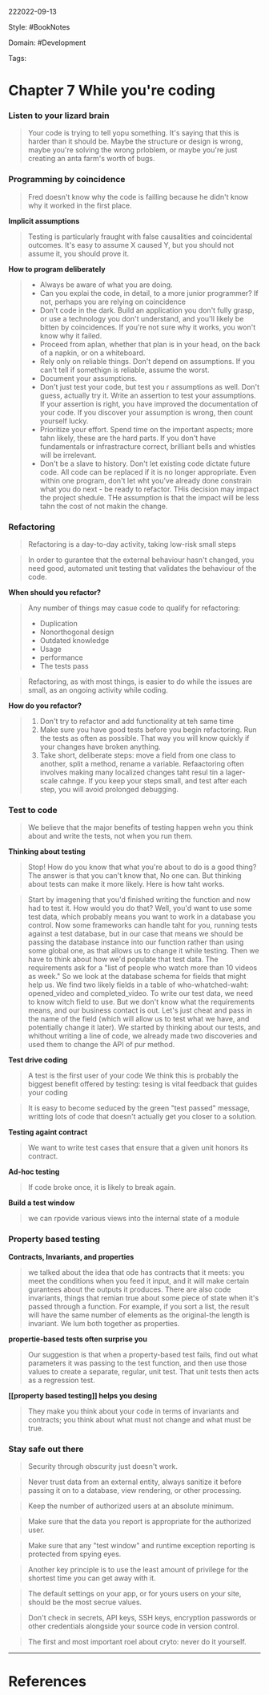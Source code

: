 222022-09-13

Style: #BookNotes 

Domain: #Development 

Tags:

# Chapter 7 While you're coding

### Listen to your lizard brain

>Your code is trying to tell yopu something. It's saying that this is harder than it should be. Maybe the structure or design is wrong, maybe you're solving the wrong prloblem, or maybe you're just creating an anta farm's worth of bugs.

### Programming by coincidence

>Fred doesn't know why the code is failling because he didn't know why it worked in the first place.

**Implicit assumptions**

>Testing is particularly fraught with false causalities and coincidental outcomes. It's easy to assume X caused Y, but you should not assume it, you should prove it.

**How to program deliberately**

> - Always be aware of what you are doing. 
> - Can you explai the code, in detail, to a more junior programmer? If not, perhaps you are relying on coincidence
> - Don't code in the dark. Build an application you don't fully grasp, or use a technology you don't understand, and you'll likely be bitten by coincidences. If you're not sure why it works, you won't know why it failed.
> - Proceed from aplan, whether that plan is in your head, on the back of a napkin, or on a whiteboard.
> - Rely only on reliable things. Don't depend on assumptions. If you can't tell if somethign is reliable, assume the worst.
> - Document your assumptions.
> - Don't just test your code, but test you r assumptions as well. Don't guess, actually try it. Write an assertion to test your assumptions. If your assertion is right, you have improved the documentation of your code. If you discover your assumption is wrong, then count yourself lucky.
> - Prioritize your effort. Spend time on the important aspects; more tahn likely, these are the hard parts. If you don't have fundamentals or infrastracture correct, brilliant bells and whistles will be irrelevant.
> - Don't be a slave to history. Don't let existing code dictate future code. All code can be replaced if it is no longer appropriate. Even within one program, don't let wht you've already done constrain what you do next - be ready to refactor. THis decision may impact the project shedule. THe assumption is that the impact will be less tahn the cost of not makin the change.

### Refactoring

>Refactoring is a day-to-day activity, taking low-risk small steps

>In order to gurantee that the external behaviour hasn't changed, you need good, automated unit testing that validates the behaviour of the code.

**When should you refactor?**
>Any number of things may casue code to qualify for refactoring:
>- Duplication
>- Nonorthogonal design
>- Outdated knowledge
>- Usage
>- performance
>- The tests pass

>Refactoring, as with most things, is easier to do while the issues are small, as an ongoing activity while coding.

**How do you refactor?**

>1. Don't try to refactor and add functionality at teh same time
>2. Make sure you have good tests before you begin refactoring. Run the tests as often as possible. That way you will know quickly if your changes have broken anything.
>3. Take short, deliberate steps: move a field from one class to another, split a method, rename a variable. Refaactoring often involves making many localized changes taht resul tin a lager-scale cahnge. If you keep your steps small, and test after each step, you will avoid prolonged debugging.


### Test to code

>We believe that the major benefits of testing happen wehn you think about and write the tests, not when you run them.

**Thinking about testing**

>Stop! How do you know that what you're about to do is a good thing?
>The answer is that you can't know that, No one can. But thinking about tests can make it more likely. Here is how taht works.

>Start by imagening that you'd finished writing the function and now had to test it. How would you do that? Well, you'd want to use some test data, which probably means you want to work in a database you control. Now some frameworks can handle taht for you, running tests against a test database, but in our case that means we should be passing the database instance into our function rather than using some global one, as that allows us to change it while testing.
>Then we have to think about how we'd populate that test data. The requirements ask for a "list of people who watch more than 10 videos as week." So we look at the database schema for fields that might help us. We find two likely fields in a table of who-whatched-waht: opened_video and completed_video. To write our test data, we need to know witch field to use. But we don't know what the requirements means, and our business contact is out. Let's just cheat and pass in the name of the field (which will allow us to test what we have, and potentially change it later).
>We started by thinking about our tests, and whithout writing a line of code, we already made two discoveries and used them to change the API of pur method.

**Test drive coding**
>A test is the first user of your code
>We think this is probably the biggest benefit offered by testing: tesing is vital feedback that guides your coding

>It is easy to become seduced by the green "test passed" message, writting lots of code that doesn't actually get you closer to a solution.

**Testing againt contract**

>We want to write test cases that ensure that a given unit honors its contract.

**Ad-hoc testing**

>If code broke once, it is likely to break again.

**Build a test window**

>we can rpovide various views into the internal state of a module


### Property based testing

**Contracts, Invariants, and properties**
>we talked about the idea that ode has contracts that it meets: you meet the conditions when you feed it input, and it will make certain gurantees about the outputs it produces.
>There are also code invariants, things that remian true about some piece of state when it's passed through a function. For example, if you sort a list, the result will have the same number of elements as the original-the length is invariant. We lum both together as properties.

**propertie-based tests often surprise you**

>Our suggestion is that when a property-based test fails, find out what parameters it was passing to the test function, and then use those values to create a separate, regular, unit test.
>That unit tests then acts as a regression test.

**[[property based testing]] helps you desing**
>They make you think about your code in terms of invariants and contracts; you think about what must not change and what must be true.

### Stay safe out there

>Security through obscurity just doesn't work.

>Never trust data from an external entity, always sanitize it before passing it on to a database, view rendering, or other processing.

>Keep the number of authorized users at an absolute minimum.

>Make sure that the data you report is appropriate for the authorized user.

>Make sure that any "test window" and runtime exception reporting is protected from spying eyes.

>Another key principle is to use the least amount of privilege for the shortest time you can get away with it.

>The default settings on your app, or for yours users on your site, should be the most secrue values.

>Don't check in secrets, API keys, SSH keys, encryption passwords or other credentials alongside your source code in version control.

>The first and most important roel about cryto: never do it yourself.



___
# References

